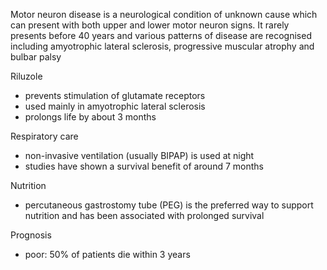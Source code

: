 Motor neuron disease is a neurological condition of unknown cause which can present with both upper and lower motor neuron signs. It rarely presents before 40 years and various patterns of disease are recognised including amyotrophic lateral sclerosis, progressive muscular atrophy and bulbar palsy  
  
Riluzole  
* prevents stimulation of glutamate receptors
* used mainly in amyotrophic lateral sclerosis
* prolongs life by about 3 months

  
Respiratory care  
* non\-invasive ventilation (usually BIPAP) is used at night
* studies have shown a survival benefit of around 7 months

  
Nutrition  
* percutaneous gastrostomy tube (PEG) is the preferred way to support nutrition and has been associated with prolonged survival

  
Prognosis  
* poor: 50% of patients die within 3 years
